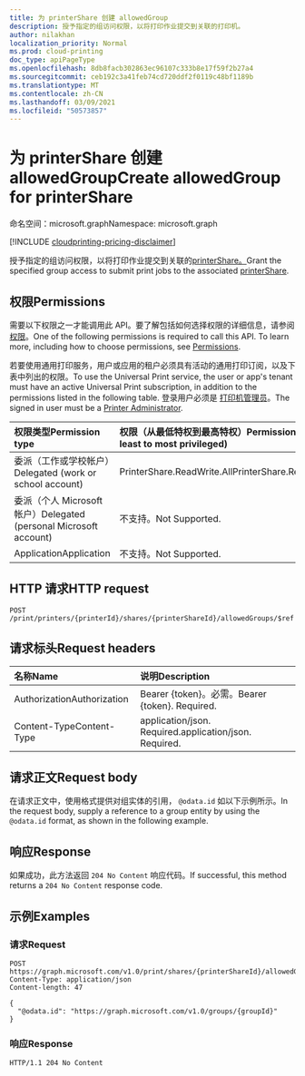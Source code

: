 ```yaml
---
title: 为 printerShare 创建 allowedGroup
description: 授予指定的组访问权限，以将打印作业提交到关联的打印机。
author: nilakhan
localization_priority: Normal
ms.prod: cloud-printing
doc_type: apiPageType
ms.openlocfilehash: 8db8facb302863ec96107c333b8e17f59f2b27a4
ms.sourcegitcommit: ceb192c3a41feb74cd720ddf2f0119c48bf1189b
ms.translationtype: MT
ms.contentlocale: zh-CN
ms.lasthandoff: 03/09/2021
ms.locfileid: "50573857"
---
```

# <a name="create-allowedgroup-for-printershare"></a><span data-ttu-id="c73d5-103">为 printerShare 创建 allowedGroup</span><span class="sxs-lookup"><span data-stu-id="c73d5-103">Create allowedGroup for printerShare</span></span>
<span data-ttu-id="c73d5-104">命名空间：microsoft.graph</span><span class="sxs-lookup"><span data-stu-id="c73d5-104">Namespace: microsoft.graph</span></span>

[!INCLUDE [cloudprinting-pricing-disclaimer](../../includes/cloudprinting-pricing-disclaimer.md)]

<span data-ttu-id="c73d5-105">授予指定的组访问权限，以将打印作业提交到关联的[printerShare。](../resources/printershare.md)</span><span class="sxs-lookup"><span data-stu-id="c73d5-105">Grant the specified group access to submit print jobs to the associated [printerShare](../resources/printershare.md).</span></span>

## <a name="permissions"></a><span data-ttu-id="c73d5-106">权限</span><span class="sxs-lookup"><span data-stu-id="c73d5-106">Permissions</span></span>
<span data-ttu-id="c73d5-p101">需要以下权限之一才能调用此 API。要了解包括如何选择权限的详细信息，请参阅[权限](/graph/permissions-reference)。</span><span class="sxs-lookup"><span data-stu-id="c73d5-p101">One of the following permissions is required to call this API. To learn more, including how to choose permissions, see [Permissions](/graph/permissions-reference).</span></span>

<span data-ttu-id="c73d5-109">若要使用通用打印服务，用户或应用的租户必须具有活动的通用打印订阅，以及下表中列出的权限。</span><span class="sxs-lookup"><span data-stu-id="c73d5-109">To use the Universal Print service, the user or app's tenant must have an active Universal Print subscription, in addition to the permissions listed in the following table.</span></span> <span data-ttu-id="c73d5-110">登录用户必须是 [打印机管理员](/azure/active-directory/users-groups-roles/directory-assign-admin-roles#printer-administrator)。</span><span class="sxs-lookup"><span data-stu-id="c73d5-110">The signed in user must be a [Printer Administrator](/azure/active-directory/users-groups-roles/directory-assign-admin-roles#printer-administrator).</span></span>

|<span data-ttu-id="c73d5-111">权限类型</span><span class="sxs-lookup"><span data-stu-id="c73d5-111">Permission type</span></span> | <span data-ttu-id="c73d5-112">权限（从最低特权到最高特权）</span><span class="sxs-lookup"><span data-stu-id="c73d5-112">Permissions (from least to most privileged)</span></span> |
|:---------------|:--------------------------------------------|
|<span data-ttu-id="c73d5-113">委派（工作或学校帐户）</span><span class="sxs-lookup"><span data-stu-id="c73d5-113">Delegated (work or school account)</span></span>| <span data-ttu-id="c73d5-114">PrinterShare.ReadWrite.All</span><span class="sxs-lookup"><span data-stu-id="c73d5-114">PrinterShare.ReadWrite.All</span></span> |
|<span data-ttu-id="c73d5-115">委派（个人 Microsoft 帐户）</span><span class="sxs-lookup"><span data-stu-id="c73d5-115">Delegated (personal Microsoft account)</span></span>|<span data-ttu-id="c73d5-116">不支持。</span><span class="sxs-lookup"><span data-stu-id="c73d5-116">Not Supported.</span></span>|
|<span data-ttu-id="c73d5-117">Application</span><span class="sxs-lookup"><span data-stu-id="c73d5-117">Application</span></span>|<span data-ttu-id="c73d5-118">不支持。</span><span class="sxs-lookup"><span data-stu-id="c73d5-118">Not Supported.</span></span>|

## <a name="http-request"></a><span data-ttu-id="c73d5-119">HTTP 请求</span><span class="sxs-lookup"><span data-stu-id="c73d5-119">HTTP request</span></span>

<!-- {
  "blockType": "ignored"
}
-->
``` http
POST /print/printers/{printerId}/shares/{printerShareId}/allowedGroups/$ref
```

## <a name="request-headers"></a><span data-ttu-id="c73d5-120">请求标头</span><span class="sxs-lookup"><span data-stu-id="c73d5-120">Request headers</span></span>
|<span data-ttu-id="c73d5-121">名称</span><span class="sxs-lookup"><span data-stu-id="c73d5-121">Name</span></span>|<span data-ttu-id="c73d5-122">说明</span><span class="sxs-lookup"><span data-stu-id="c73d5-122">Description</span></span>|
|:---|:---|
|<span data-ttu-id="c73d5-123">Authorization</span><span class="sxs-lookup"><span data-stu-id="c73d5-123">Authorization</span></span>|<span data-ttu-id="c73d5-p103">Bearer {token}。必需。</span><span class="sxs-lookup"><span data-stu-id="c73d5-p103">Bearer {token}. Required.</span></span>|
|<span data-ttu-id="c73d5-126">Content-Type</span><span class="sxs-lookup"><span data-stu-id="c73d5-126">Content-Type</span></span>|<span data-ttu-id="c73d5-p104">application/json. Required.</span><span class="sxs-lookup"><span data-stu-id="c73d5-p104">application/json. Required.</span></span>|

## <a name="request-body"></a><span data-ttu-id="c73d5-129">请求正文</span><span class="sxs-lookup"><span data-stu-id="c73d5-129">Request body</span></span>
<span data-ttu-id="c73d5-130">在请求正文中，使用格式提供对组实体的引用， `@odata.id` 如以下示例所示。</span><span class="sxs-lookup"><span data-stu-id="c73d5-130">In the request body, supply a reference to a group entity by using the `@odata.id` format, as shown in the following example.</span></span>

## <a name="response"></a><span data-ttu-id="c73d5-131">响应</span><span class="sxs-lookup"><span data-stu-id="c73d5-131">Response</span></span>

<span data-ttu-id="c73d5-132">如果成功，此方法返回 `204 No Content` 响应代码。</span><span class="sxs-lookup"><span data-stu-id="c73d5-132">If successful, this method returns a `204 No Content` response code.</span></span>

## <a name="examples"></a><span data-ttu-id="c73d5-133">示例</span><span class="sxs-lookup"><span data-stu-id="c73d5-133">Examples</span></span>

### <a name="request"></a><span data-ttu-id="c73d5-134">请求</span><span class="sxs-lookup"><span data-stu-id="c73d5-134">Request</span></span>
<!-- {
  "blockType": "request",
  "name": "create_group_from_"
}
-->
``` http
POST https://graph.microsoft.com/v1.0/print/shares/{printerShareId}/allowedGroups/$ref
Content-Type: application/json
Content-length: 47

{
  "@odata.id": "https://graph.microsoft.com/v1.0/groups/{groupId}"
}
```


### <a name="response"></a><span data-ttu-id="c73d5-135">响应</span><span class="sxs-lookup"><span data-stu-id="c73d5-135">Response</span></span>
<!-- {
  "blockType": "response",
  "truncated": true,
  "@odata.type": "microsoft.graph.group"
}
-->
``` http
HTTP/1.1 204 No Content
```

